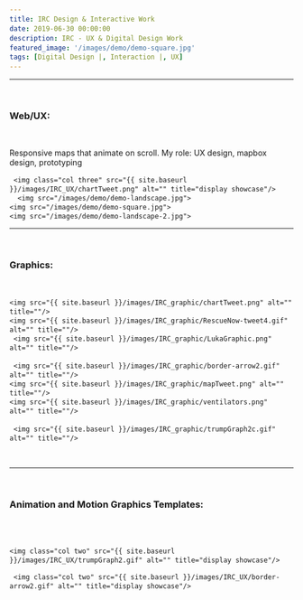 ```yaml
---
title: IRC Design & Interactive Work
date: 2019-06-30 00:00:00
description: IRC - UX & Digital Design Work
featured_image: '/images/demo/demo-square.jpg'
tags: [Digital Design |, Interaction |, UX]
---
```




<div class="col three">
  <hr/><br/>
  <h3>Web/UX:</h3><br/>
  <div class="col three">
    <p>Responsive maps that animate on scroll.
    My role: UX design, mapbox design, prototyping</p>
   <!--  <img class="col one" src="{{ site.baseurl }}/images/IRC_UX/mapSyriaGif2.gif" alt="" title="display showcase"/> -->
  </div>

  <div class="gallery" data-columns="3">
     
     <img class="col three" src="{{ site.baseurl }}/images/IRC_UX/chartTweet.png" alt="" title="display showcase"/>
      <img src="/images/demo/demo-landscape.jpg">
    <img src="/images/demo/demo-square.jpg">
    <img src="/images/demo/demo-landscape-2.jpg">
  
  </div>

  <hr/><br/>
  <h3>Graphics:</h3><br/>
  <!-- arrival chart tweet -->
  
  <div class="gallery" data-columns="3">
     
    <img src="{{ site.baseurl }}/images/IRC_graphic/chartTweet.png" alt="" title=""/>
    <img src="{{ site.baseurl }}/images/IRC_graphic/RescueNow-tweet4.gif" alt="" title=""/>
     <img src="{{ site.baseurl }}/images/IRC_graphic/LukaGraphic.png" alt="" title=""/>
     
     <img src="{{ site.baseurl }}/images/IRC_graphic/border-arrow2.gif" alt="" title=""/>
    <img src="{{ site.baseurl }}/images/IRC_graphic/mapTweet.png" alt="" title=""/>
    <img src="{{ site.baseurl }}/images/IRC_graphic/ventilators.png" alt="" title=""/>

     <img src="{{ site.baseurl }}/images/IRC_graphic/trumpGraph2c.gif" alt="" title=""/>
    
  
  </div>
  <br/><hr/><br/>
  <h3>Animation and Motion Graphics Templates:</h3><br/>

  <div class="img_row">
   <!-- RNOW animation Tweet -->
    <img class="col two" src="{{ site.baseurl }}/images/IRC_UX/RescueNow-tweet4.gif" alt="" title="display showcase"/>
 
  <!-- trump graph animation -->
    <img class="col two" src="{{ site.baseurl }}/images/IRC_UX/trumpGraph2.gif" alt="" title="display showcase"/>   
  
  <!-- RF arrow animation -->
     <img class="col two" src="{{ site.baseurl }}/images/IRC_UX/border-arrow2.gif" alt="" title="display showcase"/>
 
    
  </div>
</div>
	